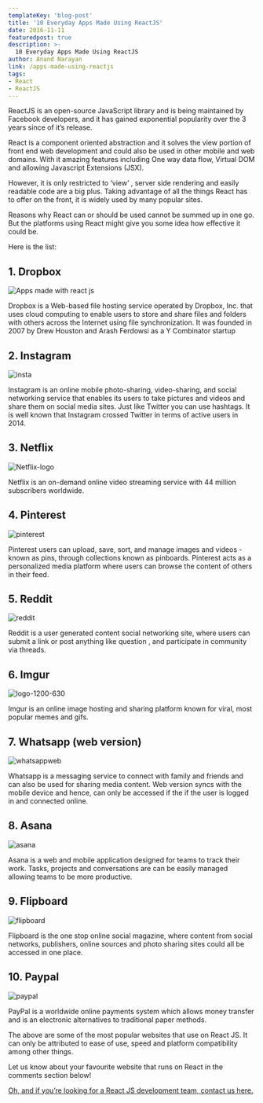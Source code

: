 ```yaml
---
templateKey: 'blog-post'
title: '10 Everyday Apps Made Using ReactJS'
date: 2016-11-11
featuredpost: true
description: >-
  10 Everyday Apps Made Using ReactJS
author: Anand Narayan
link: /apps-made-using-reactjs
tags:
- React
- ReactJS
---
```


ReactJS is an open-source JavaScript library and is being maintained by Facebook developers, and it has gained exponential popularity over the 3 years since of it’s release.

React  is a component oriented abstraction and it solves the view portion of front end web development and could also be used in other mobile and web domains. With it amazing features including One way data flow, Virtual DOM and allowing Javascript Extensions (JSX).

However, it is only restricted to ‘view’ , server side rendering and easily readable code are a big plus. Taking advantage of all the things React has to offer on the front, it is widely used by many popular sites.

Reasons why React can or should be used cannot be summed up in one go. But the platforms using React might give you some idea how effective it could be.


Here is the list:


## 1. Dropbox
![Apps made with react js](./images/Dropbox.jpg)

Dropbox is a Web-based file hosting service operated by Dropbox, Inc. that uses cloud computing to enable users to store and share files and folders with others across the Internet using file synchronization. It was founded in 2007 by Drew Houston and Arash Ferdowsi as a Y Combinator startup



## 2. Instagram

![insta](./images/insta.jpg)

Instagram is an online mobile photo-sharing, video-sharing, and social networking service that enables its users to take pictures and videos and share them on social media sites. Just like Twitter you can use hashtags. It is well known that Instagram crossed Twitter in terms of active users in 2014.


## 3. Netflix

![Netflix-logo](./images/netflix-logo.png)

Netflix is an on-demand online video streaming service with 44 million subscribers worldwide.



## 4. Pinterest

![pinterest](./images/Pinterest.jpg)

Pinterest users can upload, save, sort, and manage images and videos -known as pins, through collections known as pinboards. Pinterest acts as a personalized media platform where users can browse the content of others in their feed.


## 5. Reddit

![reddit](./images/reddit.jpg)

Reddit is a user generated content social networking site, where users can submit a link or post anything like question , and participate in community via threads.


## 6. Imgur

![logo-1200-630](./images/logo-1200-630.jpg)

Imgur is an online image hosting and sharing platform known for viral, most popular memes and gifs.


## 7. Whatsapp (web version)

![whatsappweb](./images/whatsappweb.jpg)

Whatsapp is a messaging service to connect with family and friends and can also be used for sharing media content. Web version syncs with the mobile device and hence, can only be accessed if the if the user is logged in and connected online.


## 8. Asana

![asana](./images/Asana.jpg)

Asana is a web and mobile application designed for teams to track their work. Tasks, projects and conversations are can be easily managed allowing teams to be more productive.



## 9. Flipboard

![flipboard](./images/Flipboard.jpg)

Flipboard is the one stop online social magazine, where content from social networks, publishers, online sources and photo sharing sites could all be accessed in one place.


## 10. Paypal

![paypal](./images/paypal.png)

PayPal is a worldwide online payments system which allows money transfer and is an electronic alternatives to traditional paper methods.



The above are some of the most popular websites that use on React JS. It can only be attributed to ease of use, speed and platform compatibility among other things.

Let us know about your favourite website that runs on React in the comments section below!

[Oh, and if you’re looking for a React JS development team, contact us here.](/contact)
